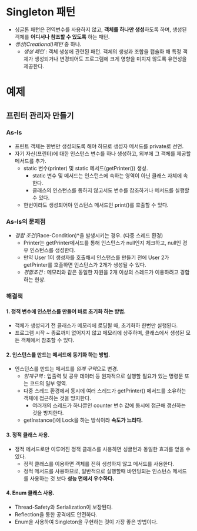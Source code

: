 # Singleton 패턴
* 싱글톤 패턴은 전역변수를 사용하지 않고, **객체를 하나만 생성**하도록 하며, 생성된 객체를 **어디서나 참조할 수 있도록** 하는 패턴.
* *생성(Creational)패턴* 중 하나.
    * *생성 패턴* : 객체 생성에 관련된 패턴. 객체의 생성과 조합을 캡슐화 해 특정 객체가 생성되거나 변경되어도 프로그램에 크게 영향을 미치지 않도록 유연성을 제공한다.

# 예제
## 프린터 관리자 만들기
### As-Is
* 프린트 객체는 한번만 생성되도록 해야 하므로 생성자 메서드를 private로 선언.
* 자기 자신(프린터)에 대한 인스턴스 변수를 하나 생성하고, 외부에 그 객체를 제공할 메서드를 추가.
    * static 변수(printer) 및 static 메서드(getPrinter()) 생성.
        * static 변수 및 메서드는 인스턴스에 속하는 영역이 아닌 클래스 자체에 속한다.
        * 클래스의 인스턴스를 통하지 않고서도 변수를 참조하거나 메서드를 실행할 수 있다.
    * 한번이라도 생성되어야 인스턴스 메서드인 print()를 호출할 수 있다.
### As-Is의 문제점 
* *경합 조건*(Race-Condition)*을 발생시키는 경우. (다중 스레드 환경)
    * Printer는 getPrinter메서드를 통해 인스턴스가 null인지 체크하고, null인 경우 인스턴스를 생성한다.
    * 만약 User 1이 생성자를 호출해서 인스턴스를 만들기 전에 User 2가 getPrinter를 호출하면 인스턴스가 2개가 생성될 수 있다.
    * *경합조건* : 메모리와 같은 동일한 자원을 2개 이상의 스레드가 이용하려고 경합하는 현상.
    
### 해결책
#### 1. 정적 변수에 인스턴스를 만들어 바로 초기화 하는 방법.
* 객체가 생성되기 전 클래스가 메모리에 로딩될 때, 초기화하 한번만 실행된다.
* 프로그램 시작 ~ 종료까지 없어지지 않고 메모리에 상주하며, 클래스에서 생성된 모든 객체에서 참조할 수 있다.
#### 2. 인스턴스를 만드는 메서드에 동기화 하는 방법. 
* 인스턴스를 만드는 메서드를 *임계 구역*으로 변경.
    * *임계구역* : 입출력 및 공유 데이터 등 원자적으로 실행할 필요가 있는 명령문 또는 코드의 일부 영역.
    * 다중 스레드 환경에서 동시에 여러 스레드가 getPrinter() 메서드를 소유하는 객체에 접근하는 것을 방지한다.
        * 여러개의 스레드가 하나뿐인 counter 변수 값에 동시에 접근해 갱신하는 것을 방지한다.
    * getInstance()에 Lock을 하는 방식이라 **속도가 느리다.**
#### 3. 정적 클래스 사용.
* 정적 메서드로만 이루어진 정적 클래스를 사용하면 싱글턴과 동일한 효과를 얻을 수 있다.
    * 정적 클래스를 이용하면 객체를 전혀 생성하지 않고 메서드를 사용한다.
    * 정적 메서드를 사용하므로, 일반적으로 실행할때 바인딩되는 인스턴스 메서드를 사용하는 것 보다 **성능 면에서 우수하다.**
#### 4. Enum 클래스 사용.
* Thread-Safety와 Serialization이 보장된다.
* Reflection을 통한 공격에도 안전하다.
* Enum을 사용하여 Singleton을 구현하는 것이 가장 좋은 방법이다.